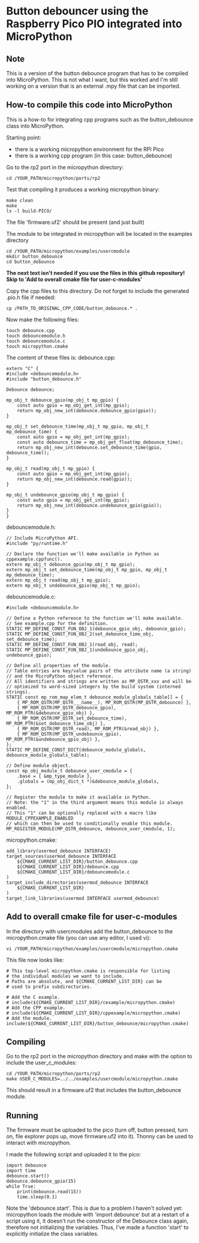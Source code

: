 # Button debouncer using the Raspberry Pico PIO integrated into MicroPython

## Note
This is a version of the button debounce program that has to be compiled into MicroPython. 
This is not what I want, but this worked and I'm still working on a version that is an external .mpy file that can be imported.

## How-to compile this code into MicroPython
This is a how-to for integrating cpp programs such as the button_debounce class into MicroPython.

Starting point:
- there is a working micropython environment for the RPI Pico
- there is a working cpp program (in this case: button_debounce)

Go to the rp2 port in the micropython directory:
```
cd /YOUR_PATH/micropython/ports/rp2
```

Test that compiling it produces a working micropython binary:
```
make clean
make
ls -l build-PICO/
```
The file 'firmware.uf2' should be present (and just built)

The module to be integrated in micropython will be located in the examples directory
```
cd /YOUR_PATH/micropython/examples/usercmodule
mkdir button_debounce
cd button_debounce
```
**The next text isn't needed if you use the files in this github repository! Skip to 'Add to overall cmake file for user-c-modules'**

Copy the cpp files to this directory. Do not forget to include the generated .pio.h file if needed:
```
cp /PATH_TO_ORIGINAL_CPP_CODE/button_debounce.* .
```

Now make the following files:
```
touch debounce.cpp
touch debouncemodule.h
touch debouncemodule.c
touch micropython.cmake
```
The content of these files is:
debounce.cpp:
```
extern "C" {
#include <debouncemodule.h>
#include "button_debounce.h"

Debounce debounce;

mp_obj_t debounce_gpio(mp_obj_t mp_gpio) {
    const auto gpio = mp_obj_get_int(mp_gpio);
    return mp_obj_new_int(debounce.debounce_gpio(gpio));
}

mp_obj_t set_debounce_time(mp_obj_t mp_gpio, mp_obj_t mp_debounce_time) {
    const auto gpio = mp_obj_get_int(mp_gpio);
    const auto debounce_time = mp_obj_get_float(mp_debounce_time);
    return mp_obj_new_int(debounce.set_debounce_time(gpio, debounce_time));
}

mp_obj_t read(mp_obj_t mp_gpio) {
    const auto gpio = mp_obj_get_int(mp_gpio);
    return mp_obj_new_int(debounce.read(gpio));
}

mp_obj_t undebounce_gpio(mp_obj_t mp_gpio) {
    const auto gpio = mp_obj_get_int(mp_gpio);
    return mp_obj_new_int(debounce.undebounce_gpio(gpio));
}
}
```
debouncemodule.h:
```
// Include MicroPython API.
#include "py/runtime.h"

// Declare the function we'll make available in Python as cppexample.cppfunc().
extern mp_obj_t debounce_gpio(mp_obj_t mp_gpio);
extern mp_obj_t set_debounce_time(mp_obj_t mp_gpio, mp_obj_t mp_debounce_time);
extern mp_obj_t read(mp_obj_t mp_gpio);
extern mp_obj_t undebounce_gpio(mp_obj_t mp_gpio);
```
debouncemodule.c:
```
#include <debouncemodule.h>

// Define a Python reference to the function we'll make available.
// See example.cpp for the definition.
STATIC MP_DEFINE_CONST_FUN_OBJ_1(debounce_gpio_obj, debounce_gpio);
STATIC MP_DEFINE_CONST_FUN_OBJ_2(set_debounce_time_obj, set_debounce_time);
STATIC MP_DEFINE_CONST_FUN_OBJ_1(read_obj, read);
STATIC MP_DEFINE_CONST_FUN_OBJ_1(undebounce_gpio_obj, undebounce_gpio);

// Define all properties of the module.
// Table entries are key/value pairs of the attribute name (a string)
// and the MicroPython object reference.
// All identifiers and strings are written as MP_QSTR_xxx and will be
// optimized to word-sized integers by the build system (interned strings).
STATIC const mp_rom_map_elem_t debounce_module_globals_table[] = {
    { MP_ROM_QSTR(MP_QSTR___name__), MP_ROM_QSTR(MP_QSTR_debounce) },
    { MP_ROM_QSTR(MP_QSTR_debounce_gpio), MP_ROM_PTR(&debounce_gpio_obj) },
    { MP_ROM_QSTR(MP_QSTR_set_debounce_time), MP_ROM_PTR(&set_debounce_time_obj) },
    { MP_ROM_QSTR(MP_QSTR_read), MP_ROM_PTR(&read_obj) },
    { MP_ROM_QSTR(MP_QSTR_undebounce_gpio), MP_ROM_PTR(&undebounce_gpio_obj) },
};
STATIC MP_DEFINE_CONST_DICT(debounce_module_globals, debounce_module_globals_table);

// Define module object.
const mp_obj_module_t debounce_user_cmodule = {
    .base = { &mp_type_module },
    .globals = (mp_obj_dict_t *)&debounce_module_globals,
};

// Register the module to make it available in Python.
// Note: the "1" in the third argument means this module is always enabled.
// This "1" can be optionally replaced with a macro like MODULE_CPPEXAMPLE_ENABLED
// which can then be used to conditionally enable this module.
MP_REGISTER_MODULE(MP_QSTR_debounce, debounce_user_cmodule, 1);
```
micropython.cmake:
```
add_library(usermod_debounce INTERFACE)
target_sources(usermod_debounce INTERFACE
    ${CMAKE_CURRENT_LIST_DIR}/button_debounce.cpp
    ${CMAKE_CURRENT_LIST_DIR}/debounce.cpp
    ${CMAKE_CURRENT_LIST_DIR}/debouncemodule.c
)
target_include_directories(usermod_debounce INTERFACE
    ${CMAKE_CURRENT_LIST_DIR}
)
target_link_libraries(usermod INTERFACE usermod_debounce)
```
## Add to overall cmake file for user-c-modules
In the directory with usercmodules add the button_debounce to the micropython.cmake file (you can use any editor, I used vi):
```
vi /YOUR_PATH/micropython/examples/usercmodule/micropython.cmake
```
This file now looks like:
```
# This top-level micropython.cmake is responsible for listing
# the individual modules we want to include.
# Paths are absolute, and ${CMAKE_CURRENT_LIST_DIR} can be
# used to prefix subdirectories.

# Add the C example.
# include(${CMAKE_CURRENT_LIST_DIR}/cexample/micropython.cmake)
# Add the CPP example.
# include(${CMAKE_CURRENT_LIST_DIR}/cppexample/micropython.cmake)
# Add the module.
include(${CMAKE_CURRENT_LIST_DIR}/button_debounce/micropython.cmake)
```
## Compiling
Go to the rp2 port in the micropython directory and make with the option to include the user_c_modules:
```
cd /YOUR_PATH/micropython/ports/rp2
make USER_C_MODULES=../../examples/usercmodule/micropython.cmake
```

This should result in a firmware.uf2 that includes the button_debounce module. 

## Running
The firmware must be uploaded to the pico (turn off, button pressed, turn on, file explorer pops up, move firmware.uf2 into it).
Thonny can be used to interact with micropython. 

I made the following script and uploaded it to the pico:
```
import debounce
import time
debounce.start()
debounce.debounce_gpio(15)
while True:
    print(debounce.read(15))
    time.sleep(0.1)
```
Note the 'debounce.start'. This is due to a problem I haven't solved yet: micropython loads the module with 'import debounce' but at a restart of a script using it, it doesn't run the constructor of the Debounce class again, therefore not initializing the variables. Thus, I've made a function 'start' to explicitly initialize the class variables.

